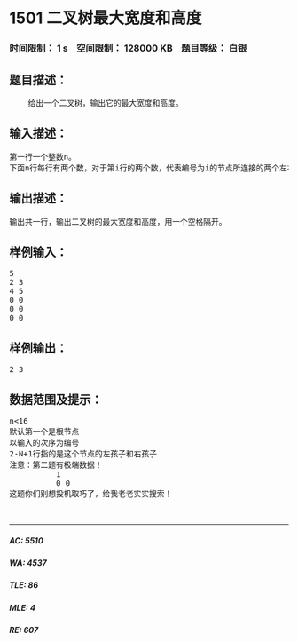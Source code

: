# 1501 二叉树最大宽度和高度   
### 时间限制： 1 s&nbsp;&nbsp;&nbsp;&nbsp;空间限制： 128000 KB&nbsp;&nbsp;&nbsp;&nbsp;题目等级： 白银  
## 题目描述：  

<pre>
    给出一个二叉树，输出它的最大宽度和高度。
</pre>
  
  
## 输入描述：  

<pre>
第一行一个整数n。
下面n行每行有两个数，对于第i行的两个数，代表编号为i的节点所连接的两个左右儿子的编号。如果没有某个儿子为空，则为0。
</pre>
  
  
## 输出描述：  

<pre>
输出共一行，输出二叉树的最大宽度和高度，用一个空格隔开。
</pre>
  
  
## 样例输入：  

<pre>
5
2 3
4 5
0 0
0 0
0 0
</pre>
  
  
## 样例输出：  

<pre>
2 3
</pre>
  
  
## 数据范围及提示：  

<pre>
n<16
默认第一个是根节点
以输入的次序为编号
2-N+1行指的是这个节点的左孩子和右孩子
注意：第二题有极端数据！
          1
          0 0
这题你们别想投机取巧了，给我老老实实搜索！
  

</pre>
  
  
***  

##### AC: 5510  
##### WA: 4537  
##### TLE: 86  
##### MLE: 4  
##### RE: 607  
